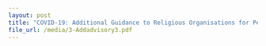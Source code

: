 ```yaml
---
layout: post
title: "COVID-19: Additional Guidance to Religious Organisations for Permitted On-site Activities issued on 14 May 2020"
file_url: /media/3-Addadvisory3.pdf
---
```

